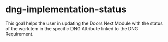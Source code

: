 # dng-implementation-status
This goal helps the user in updating the Doors Next Module with the status of the workitem in the specific DNG Attribute linked to the DNG Requirement.

